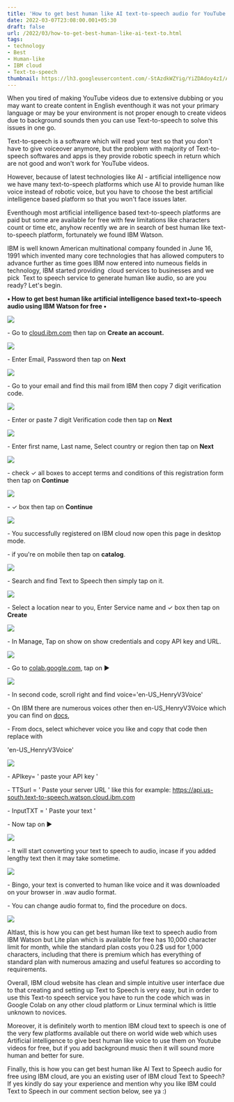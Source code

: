```yaml
---
title: 'How to get best human like AI text-to-speech audio for YouTube videos.'
date: 2022-03-07T23:08:00.001+05:30
draft: false
url: /2022/03/how-to-get-best-human-like-ai-text-to.html
tags: 
- technology
- Best
- Human-like
- IBM cloud
- Text-to-speech
thumbnail: https://lh3.googleusercontent.com/-StAzdkWZYig/YiZDAdoy4zI/AAAAAAAAJjg/OdbdQ165NsAQ_reKfPRCdp6Zxn1C7tSjQCNcBGAsYHQ/s1600/1646674686166779-0.png
---
```


  

  

When you tired of making YouTube videos due to extensive dubbing or you may want to create content in English eventhough it was not your primary language or may be your environment is not proper enough to create videos due to background sounds then you can use Text-to-speech to solve this issues in one go.

  

Text-to-speech is a software which will read your text so that you don't have to give voiceover anymore, but the problem with majority of Text-to-speech softwares and apps is they provide robotic speech in return which are not good and won't work for YouTube videos.

  

However, because of latest technologies like AI - artificial intelligence now we have many text-to-speech platforms which use AI to provide human like voice instead of robotic voice, but you have to choose the best artificial intelligence based platform so that you won't face issues later.

  

Eventhough most artificial intelligence based text-to-speech platforms are paid but some are available for free with few limitations like characters count or time etc, anyhow recently we are in search of best human like text-to-speech platform, fortunately we found IBM Watson.

  

IBM is well known American multinational company founded in June 16, 1991 which invented many core technologies that has allowed computers to advance further as time goes IBM now entered into numeous fields in technology, IBM started providing  cloud services to businesses and we pick  Text to speech service to generate human like audio, so are you ready? Let's begin.

**• How to get best human like artificial intelligence based text+to-speech audio using IBM Watson for free •**

 ![](https://lh3.googleusercontent.com/-KcjrJ6l63GY/YiZC_dWzukI/AAAAAAAAJjc/SFwNTHR0zN8QyI2Ii6lx-8XQetzOC4ZDgCNcBGAsYHQ/s1600/1646674682662638-1.png) 

  

\- Go to [cloud.ibm.com](http://cloud.ibm.com) then tap on **Create an account.**

 **![](https://lh3.googleusercontent.com/-z2J7fMEFr7M/YiZC-eIzSwI/AAAAAAAAJjU/mOZ_WIWo9fMBFQzUBi7rk3gujKaEorzZgCNcBGAsYHQ/s1600/1646674678879088-2.png)** 

\- Enter Email, Password then tap on **Next**

 **![](https://lh3.googleusercontent.com/-DUEhNtsznEg/YiZC9ZtifcI/AAAAAAAAJjM/oqkLIDGvoRQquihBsHYavlkPt9ieovfXwCNcBGAsYHQ/s1600/1646674674733186-3.png)** 

\- Go to your email and find this mail from IBM then copy 7 digit verification code.

  

 ![](https://lh3.googleusercontent.com/-Q_iNEpYBGnw/YiZC8dAEngI/AAAAAAAAJjI/rNZRGF3v4X8xC1QxxTOKVSagfysDk78YQCNcBGAsYHQ/s1600/1646674670562714-4.png) 

  

\- Enter or paste 7 digit Verification code then tap on **Next**

 **![](https://lh3.googleusercontent.com/-qrOv8AJgUgs/YiZC7ec53oI/AAAAAAAAJjE/KSIZpTSuyEAm7TaTF5bbZFZWbN_sKaFjACNcBGAsYHQ/s1600/1646674666715701-5.png)** 

\- Enter first name, Last name, Select country or region then tap on **Next**

 **![](https://lh3.googleusercontent.com/-Oz6nBVygmuY/YiZC5-vDGII/AAAAAAAAJjA/OWCjL-nBn18rUkP9FcGaPvgilS8PCV8OwCNcBGAsYHQ/s1600/1646674660567731-6.png)** 

\- check ✓ all boxes to accept terms and conditions of this registration form then tap on **Continue**

 **![](https://lh3.googleusercontent.com/-j798Cgcpk7c/YiZC4zDuYTI/AAAAAAAAJi8/kSrov2SPI_wwfjBkbbKgGA3PULEBA9D2wCNcBGAsYHQ/s1600/1646674656474411-7.png)** 

\- ✓ box then tap on **Continue**

 **![](https://lh3.googleusercontent.com/-MvNFVnuA1sg/YiZC3889wKI/AAAAAAAAJi4/O9oTUS0JrjIhghihbXG7C_jlGz1-_oKMwCNcBGAsYHQ/s1600/1646674652628615-8.png)** 

\- You successfully registered on IBM cloud now open this page in desktop mode.

  

\- if you're on mobile then tap on **catalog**.  

  

 ![](https://lh3.googleusercontent.com/-YOxIwx2JbxM/YiZC23C9NyI/AAAAAAAAJi0/jrV5x9DztnICLkM0b7MbPHfOkhblsKXCACNcBGAsYHQ/s1600/1646674647481410-9.png) 

  

\- Search and find Text to Speech then simply tap on it.

  

 ![](https://lh3.googleusercontent.com/-_O3XWXbsxsQ/YiZC1c86W4I/AAAAAAAAJiw/zGWHvkavMA8XYNu1GY8nvHi_6e1Z_hs7wCNcBGAsYHQ/s1600/1646674643452012-10.png) 

  

\- Select a location near to you, Enter Service name and ✓ box then tap on **Create**

 **![](https://lh3.googleusercontent.com/-WdGkKozkjiQ/YiZC0gT-MDI/AAAAAAAAJis/kvDah7jEbNEm59btG3uumr0B3RJSz-czACNcBGAsYHQ/s1600/1646674639683502-11.png)** 

\- In Manage, Tap on show on show credentials and copy API key and URL.

  

 ![](https://lh3.googleusercontent.com/-UERva3NCKbM/YiZCzmSXyEI/AAAAAAAAJio/NAQkTvEANnoeZe217DpeGcRx8bcc6UDMQCNcBGAsYHQ/s1600/1646674635639772-12.png) 

  

\- Go to [colab.google.com](https://colab.research.google.com/drive/1qdqCqvUnEAkoSZZOaHs4EjKtPFebt3mE?usp=sharing#scrollTo=jVUg0ltEQhX7), tap on ▶️

  

 ![](https://lh3.googleusercontent.com/-VcULmx7aX44/YiZCyrUqKiI/AAAAAAAAJik/1wzSrWPTaMc7HuzIyqQNawjclE-WL-AQQCNcBGAsYHQ/s1600/1646674631533790-13.png) 

  

\- In second code, scroll right and find voice='en-US\_HenryV3Voice' 

  

\- On IBM there are numerous voices other then en-US\_HenryV3Voice which you can find on [docs](https://cloud.ibm.com/apidocs/text-to-speech), 

  

\- From docs, select whichever voice you like and copy that code then replace with

'en-US\_HenryV3Voice'   

  

 ![](https://lh3.googleusercontent.com/-t6mUEhMlrXM/YiZCxqn2F3I/AAAAAAAAJig/A2d91o7vgoYurdmpOzqMeH-Thf6xl8DxQCNcBGAsYHQ/s1600/1646674627337187-14.png) 

  

\- APIkey= ' paste your API key '

  

\- TTSurl = ' Paste your server URL ' like this for example: https://api.us-south.text-to-speech.watson.cloud.ibm.com

  

\- InputTXT = ' Paste your text '   

  

\- Now tap on ▶️

  

 ![](https://lh3.googleusercontent.com/-bhentpGuM5Q/YiZCwesfmxI/AAAAAAAAJic/hv4nXy_uyxEuPM_rmYtm5nM2SfoYuliwwCNcBGAsYHQ/s1600/1646674622660533-15.png) 

  

\- It will start converting your text to speech to audio, incase if you added lengthy text then it may take sometime.

  

 ![](https://lh3.googleusercontent.com/-PbAOnOBr7Lg/YiZCvW_Cc-I/AAAAAAAAJiY/dGRB1Ces51Aya3Mu8FqTbm31vb7sBiCCwCNcBGAsYHQ/s1600/1646674617482007-16.png) 

  

\- Bingo, your text is converted to human like voice and it was downloaded on your browser in .wav audio format.

  

\- You can change audio format to, find the procedure on docs.

  

 ![](https://lh3.googleusercontent.com/-w2l0U65-WOE/YiZCuDfDfBI/AAAAAAAAJiU/17tO1qMtibM54fIX6O41fkqxoLW2EsD8gCNcBGAsYHQ/s1600/1646674613932537-17.png) 

  

  

Altlast, this is how you can get best human like text to speech audio from IBM Watson but Lite plan which is available for free has 10,000 character limit for month, while the standard plan costs you 0.2$ usd for 1,000 characters, including that there is premium which has everything of standard plan with numerous amazing and useful features so according to requirements.

  

Overall, IBM cloud website has clean and simple intuitive user interface due to that creating and setting up Text to Speech is very easy, but in order to use this Text-to speech service you have to run the code which was in Google Colab on any other cloud platform or Linux terminal which is little unknown to novices.

  

Moreover, it is definitely worth to mention IBM cloud text to speech is one of the very few platforms available out there on world wide web which uses Artificial intelligence to give best human like voice to use them on Youtube videos for free, but if you add background music then it will sound more human and better for sure.

  

Finally, this is how you can get best human like AI Text to Speech audio for free using IBM cloud, are you an existing user of IBM cloud Text to Speech? If yes kindly do say your experience and mention why you like IBM could Text to Speech in our comment section below, see ya :)